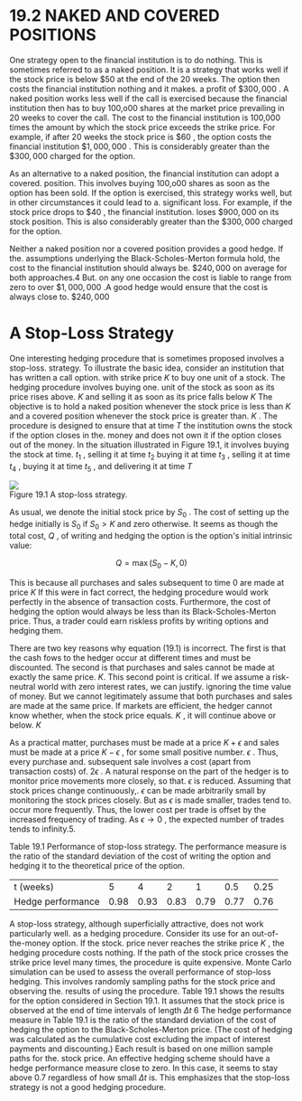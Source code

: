 # 19.2 NAKED AND COVERED POSITIONS  

One strategy open to the financial institution is to do nothing. This is sometimes referred to as a naked position. It is a strategy that works well if the stock price is below $\$50$ at the end of the 20 weeks. The option then costs the financial institution nothing and it makes. a profit of $\$300,000$ . A naked position works less well if the call is exercised because the financial institution then has to buy 100,o00 shares at the market price prevailing in 20 weeks to cover the call. The cost to the financial institution is 100,000 times the amount by which the stock price exceeds the strike price. For example, if after 20 weeks the stock price is $\$60$ , the option costs the financial institution $\$1,000,000$ . This is considerably greater than the $\$300,000$ charged for the option.  

As an alternative to a naked position, the financial institution can adopt a covered. position. This involves buying 100,o00 shares as soon as the option has been sold. If the option is exercised, this strategy works well, but in other circumstances it could lead to a. significant loss. For example, if the stock price drops to $\$40$ , the financial institution. loses $\$900,000$ on its stock position. This is also considerably greater than the $\$300,000$ charged for the option.  

Neither a naked position nor a covered position provides a good hedge. If the. assumptions underlying the Black-Scholes-Merton formula hold, the cost to the financial institution should always be. $\$240,000$ on average for both approaches.4 But. on any one occasion the cost is liable to range from zero to over $\$1,000,000$ .A good hedge would ensure that the cost is always close to. $\$240,000$  

# A Stop-Loss Strategy  

One interesting hedging procedure that is sometimes proposed involves a stop-loss. strategy. To illustrate the basic idea, consider an institution that has written a call option. with strike price $K$ to buy one unit of a stock. The hedging procedure involves buying one. unit of the stock as soon as its price rises above. $K$ and selling it as soon as its price falls below $K$ The objective is to hold a naked position whenever the stock price is less than $K$ and a covered position whenever the stock price is greater than. $K$ . The procedure is designed to ensure that at time $T$ the institution owns the stock if the option closes in the. money and does not own it if the option closes out of the money. In the situation illustrated in Figure 19.1, it involves buying the stock at time. $t_{1}$ , selling it at time $t_{2}$ buying it at time $t_{3}$ , selling it at time $t_{4}$ , buying it at time $t_{5}$ , and delivering it at time $T$  

![](ce5097ce640884a2466a5e562fe700236bee74d9b01fbdf26c661ed735d63fd0.jpg)  
Figure 19.1 A stop-loss strategy.  

As usual, we denote the initial stock price by $S_{0}$ . The cost of setting up the hedge initially is $S_{0}$ if $S_{0}>K$ and zero otherwise. It seems as though the total cost, $Q$ , of writing and hedging the option is the option's initial intrinsic value:  

$$
Q=\operatorname*{max}(S_{0}-K,0)
$$  

This is because all purchases and sales subsequent to time 0 are made at price $K$ If this were in fact correct, the hedging procedure would work perfectly in the absence of transaction costs. Furthermore, the cost of hedging the option would always be less than its Black-Scholes-Merton price. Thus, a trader could earn riskless profits by writing options and hedging them.  

There are two key reasons why equation (19.1) is incorrect. The first is that the cash fows to the hedger occur at different times and must be discounted. The second is that purchases and sales cannot be made at exactly the same price. $K.$ This second point is critical. If we assume a risk-neutral world with zero interest rates, we can justify. ignoring the time value of money. But we cannot legitimately assume that both purchases and sales are made at the same price. If markets are efficient, the hedger cannot know whether, when the stock price equals. $K$ , it will continue above or below. $K$  

As a practical matter, purchases must be made at a price $K+\epsilon$ and sales must be made at a price $K-\epsilon$ , for some small positive number. $\epsilon$ . Thus, every purchase and. subsequent sale involves a cost (apart from transaction costs) of. $2\epsilon$ . A natural response on the part of the hedger is to monitor price movements more closely, so that. $\epsilon$ is reduced. Assuming that stock prices change continuously,. $\epsilon$ can be made arbitrarily small by monitoring the stock prices closely. But as $\epsilon$ is made smaller, trades tend to. occur more frequently. Thus, the lower cost per trade is offset by the increased frequency of trading. As $\epsilon\to0$ , the expected number of trades tends to infinity.5.  

Table 19.1 Performance of stop-loss strategy. The performance measure is the ratio of the standard deviation of the cost of writing the option and hedging it to the theoretical price of the option.   


<html><body><table><tr><td>t (weeks)</td><td>5</td><td>4</td><td>2</td><td>1</td><td>0.5</td><td>0.25</td></tr><tr><td>Hedge performance</td><td>0.98</td><td>0.93</td><td>0.83</td><td>0.79</td><td>0.77</td><td>0.76</td></tr></table></body></html>  

A stop-loss strategy, although superficially attractive, does not work particularly well. as a hedging procedure. Consider its use for an out-of-the-money option. If the stock. price never reaches the strike price $K$ , the hedging procedure costs nothing. If the path of the stock price crosses the strike price level many times, the procedure is quite expensive. Monte Carlo simulation can be used to assess the overall performance of stop-loss hedging. This involves randomly sampling paths for the stock price and observing the. results of using the procedure. Table 19.1 shows the results for the option considered in Section 19.1. It assumes that the stock price is observed at the end of time intervals of length $\Delta t$ 6 The hedge performance measure in Table 19.1 is the ratio of the standard deviation of the cost of hedging the option to the Black-Scholes-Merton price. (The cost of hedging was calculated as the cumulative cost excluding the impact of interest payments and discounting.) Each result is based on one million sample paths for the. stock price. An effective hedging scheme should have a hedge performance measure close to zero. In this case, it seems to stay above 0.7 regardless of how small $\Delta t$ is. This emphasizes that the stop-loss strategy is not a good hedging procedure.  
